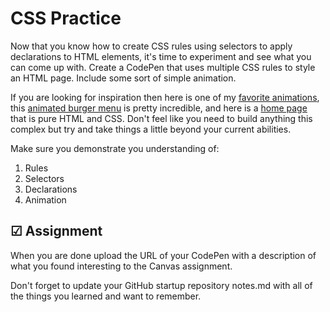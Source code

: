 # CSS Practice

Now that you know how to create CSS rules using selectors to apply declarations to HTML elements, it's time to experiment and see what you can come up with. Create a CodePen that uses multiple CSS rules to style an HTML page. Include some sort of simple animation.

If you are looking for inspiration then here is one of my [favorite animations](https://codepen.io/leesjensen/pen/gOXZwEZ), this [animated burger menu](https://codepen.io/leesjensen/pen/bGKxVEv) is pretty incredible, and here is a [home page](https://codepen.io/leesjensen/pen/jOKvbrv) that is pure HTML and CSS. Don't feel like you need to build anything this complex but try and take things a little beyond your current abilities.

Make sure you demonstrate you understanding of:

1. Rules
1. Selectors
1. Declarations
1. Animation

## ☑ Assignment

When you are done upload the URL of your CodePen with a description of what you found interesting to the Canvas assignment.

Don't forget to update your GitHub startup repository notes.md with all of the things you learned and want to remember.
